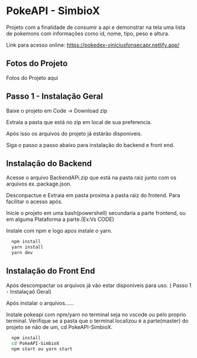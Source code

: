 
# PokeAPI - SimbioX

Projeto com a finalidade de consumir a api e demonstrar na tela uma lista de pokemons com informações como id, nome, tipo, peso e altura.


Link para acesso online:  https://pokedex-viniciusfonsecapr.netlify.app/
## Fotos do Projeto

Fotos do Projeto aqui 

## Passo 1  - Instalação Geral 

Baixe o projeto em Code -> Download zip 

Extraia a pasta que está no zip em local de sua preferencia.

Após isso os arquivos do projeto  já estárão disponiveis. 

Siga o passo a passo abaixo para instalação do backend e front end.


## Instalação do Backend

Acesse o arquivo BackendAPi.zip que está na pasta raiz junto com os arquivos ex.:package.json.

Desconpactue e Extraia em pasta proxima a pasta raiz do frotend.
Para facilitar o acesso após.

Inicie o projeto em uma bash(powershell) secundaria a parte frontend,
ou em alguma Plataforma a parte.(Ex:Vs CODE)

Instale com npm e logo apos instale o yarn.

```bash
  npm install
  yarn install
  yarn dev
```

## Instalação do Front End 
Após descompactar os arquivos já vão estar disponiveis para uso. ( Passo 1 - Instalaçaõ Geral)

Após instalar o arquivos......

Instale pokeapi com npm/yarn no terminal seja no vscode ou pelo proprio terminal. 
Verifique se a pasta que o terminal localizou é a parte(master) do projeto se não de um,
cd PokeAPI-SimbioX.

```bash
  npm install 
  cd PokeAPI-SimbioX
  npm start ou yarn start
```
    